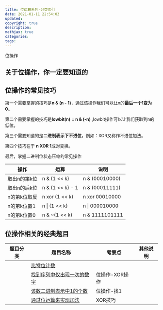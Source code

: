 ```yaml
---
title: 位运算系列-分类索引
date: 2021-01-11 22:54:03
updated:
copyright: true
description: 
mathjax: true
categories:
tags: 
---
```


位操作

## 关于位操作，你一定要知道的

## 位操作的常见技巧


第一个需要掌握的技巧是**n & (n - 1)**，通过该操作我们可以让n的**最后一个1变为0**。

第二个需要掌握的技巧是**lowbit(n) = n & (-n)** ,lowbit操作可以让我们获取到n的低位。

第三个需要知道的是**二进制表示下不进位**，例如：XOR又称作不进位加法。

第四个技巧在于 **n XOR 1**成对变换。

最后，掌握二进制位状态压缩的常见操作

| 操作   | 运算 | 说明
|  ----  | ----  | ----
| 取出n的第k位   | n & (1 << k) | n & (00010000)
| 取出n的后k位   | n & (1 << k) - 1 |n & (00011111)
| n的第k位取反   | n xor (1 << k) | n xor 00010000
| n的第k位置1  | n &#124; (1 << k) | n &#124; 000010000
| n的第k位置0  | n & ~(1 << k) | n & 1111101111

## 位操作相关的经典题目

|  题目分类 | 题目名称 |考察点   |其他说明|
|  ----  | ---- |----  |----  |
| | [比特位计数](bit_dp.html)  ||
| | [找到序列中仅出现一次的数字](../findNumsAppearOnce.html)  |位操作-XOR操作|
| | [该数二进制表示中1的个数](NumberOf1.html)  |位操作-找1|
| | [通过位运算来实现加法](../bit_add.html)  |XOR技巧|